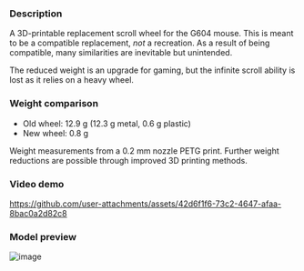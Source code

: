 ### Description

A 3D-printable replacement scroll wheel for the G604 mouse. This is meant to be a compatible replacement, _not_ a recreation. As a result of being compatible, many similarities are inevitable but unintended.

The reduced weight is an upgrade for gaming, but the infinite scroll ability is lost as it relies on a heavy wheel.

### Weight comparison

* Old wheel: 12.9 g (12.3 g metal, 0.6 g plastic)
* New wheel: 0.8 g

Weight measurements from a 0.2 mm nozzle PETG print. Further weight reductions are possible through improved 3D printing methods.

### Video demo

https://github.com/user-attachments/assets/42d6f1f6-73c2-4647-afaa-8bac0a2d82c8

### Model preview

![image](https://github.com/user-attachments/assets/b3b9a25b-d777-4c12-a367-658450d3b720)
